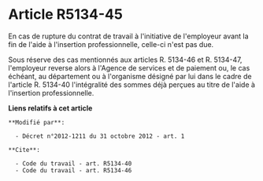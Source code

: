 # Article R5134-45

En cas de rupture du contrat de travail à l'initiative de l'employeur avant la fin de l'aide à l'insertion professionnelle,
celle-ci n'est pas due. 

Sous réserve des cas mentionnés aux articles R. 5134-46 et R. 5134-47, l'employeur reverse alors à l'Agence de services et de
paiement ou, le cas échéant, au département ou à l'organisme désigné par lui dans le cadre de l'article R. 5134-40
l'intégralité des sommes déjà perçues au titre de l'aide à l'insertion professionnelle.

**Liens relatifs à cet article**

	**Modifié par**:

	  - Décret n°2012-1211 du 31 octobre 2012 - art. 1

	**Cite**:

	  - Code du travail - art. R5134-40
	  - Code du travail - art. R5134-46
